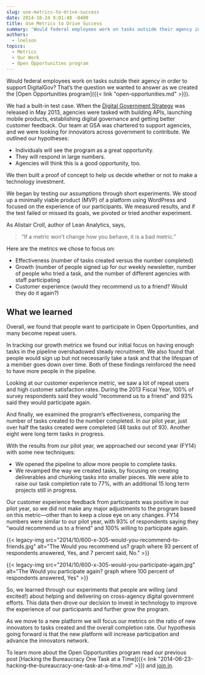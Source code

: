 ```yaml
---
slug: use-metrics-to-drive-success
date: 2014-10-24 9:01:48 -0400
title: Use Metrics to Drive Success
summary: 'Would federal employees work on tasks outside their agency in order to support DigitalGov? That’s the question we wanted to answer as we created the Open Opportunities program. We had a built-in test case. When the Digital Government Strategy was released in May 2013, agencies were tasked with building APIs, launching mobile products, establishing digital'
authors:
  - lnelson
topics:
  - Metrics
  - Our Work
  - Open Opportunities program
---
```


Would federal employees work on tasks outside their agency in order to support DigitalGov? That’s the question we wanted to answer as we created the [Open Opportunities program]({{< link "open-opportunities.md" >}}).

We had a built-in test case. When the [Digital Government Strategy](http://www.whitehouse.gov/sites/default/files/omb/egov/digital-government/digital-government.html) was released in May 2013, agencies were tasked with building APIs, launching mobile products, establishing digital governance and getting better customer feedback. Our team at GSA was chartered to support agencies, and we were looking for innovators across government to contribute. We outlined our hypotheses:

  * Individuals will see the program as a great opportunity.
  * They will respond in large numbers.
  * Agencies will think this is a good opportunity, too.

We then built a proof of concept to help us decide whether or not to make a technology investment.

We began by testing our assumptions through short experiments. We stood up a minimally viable product (MVP) of a platform using WordPress and focused on the experience of our participants. We measured results, and if the test failed or missed its goals, we pivoted or tried another experiment.

As Alistair Croll, author of Lean Analytics, says,

> “If a metric won’t change how you behave, it is a bad metric.”

Here are the metrics we chose to focus on:

  * Effectiveness (number of tasks created versus the number completed)
  * Growth (number of people signed up for our weekly newsletter, number of people who tried a task, and the number of different agencies with staff participating
  * Customer experience (would they recommend us to a friend? Would they do it again?)

## What we learned

Overall, we found that people want to participate in Open Opportunities, and many become repeat users.

In tracking our growth metrics we found our initial focus on having enough tasks in the pipeline overshadowed steady recruitment. We also found that people would sign up but not necessarily take a task and that the lifespan of a member goes down over time. Both of these findings reinforced the need to have more people in the pipeline.

Looking at our customer experience metric, we saw a lot of repeat users and high customer satisfaction rates. During the 2013 Fiscal Year, 100% of survey respondents said they would “recommend us to a friend” and 93% said they would participate again.

And finally, we examined the program’s effectiveness, comparing the number of tasks created to the number completed. In our pilot year, just over half the tasks created were completed (48 tasks out of 93). Another eight were long term tasks in progress.

With the results from our pilot year, we approached our second year (FY14) with some new techniques:

  * We opened the pipeline to allow more people to complete tasks.
  * We revamped the way we created tasks, by focusing on creating deliverables and chunking tasks into smaller pieces. We were able to raise our task completion rate to 77%, with an additional 15 long term projects still in progress.

Our customer experience feedback from participants was positive in our pilot year, so we did not make any major adjustments to the program based on this metric—other than to keep a close eye on any changes. FY14 numbers were similar to our pilot year, with 93% of respondents saying they “would recommend us to a friend” and 100% willing to participate again.

{{< legacy-img src="2014/10/600-x-305-would-you-recommend-to-friends.jpg" alt="The Would you recommend us? graph where 93 percent of respondents answered, Yes, and 7 percent said, No." >}}

{{< legacy-img src="2014/10/600-x-305-would-you-participate-again.jpg" alt="The Would you participate again? graph where 100 percent of respondents answered, Yes" >}}

So, we learned through our experiments that people are willing (and excited!) about helping and delivering on cross-agency digital government efforts. This data then drove our decision to invest in technology to improve the experience of our participants and further grow the program.

As we move to a new platform we will focus our metrics on the ratio of new innovators to tasks created and the overall completion rate. Our hypothesis going forward is that the new platform will increase participation and advance the innovators network.

To learn more about the Open Opportunities program read our previous post [Hacking the Bureaucracy One Task at a Time]({{< link "2014-06-23-hacking-the-bureaucracy-one-task-at-a-time.md" >}}) and [join in](https://public.govdelivery.com/accounts/USHOWTO/subscriber/new?topic_id=USHOWTO_60).

